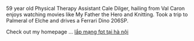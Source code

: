 59 year old Physical Therapy Assistant Cale Dilger, hailing from Val
Caron enjoys watching movies like My Father the Hero and Knitting. Took
a trip to Palmeral of Elche and drives a Ferrari Dino 206SP.

Check out my homepage ... [lắp mạng fpt tại hà
nội](http://lyceum85.inmart.online/user/usecarp9/)